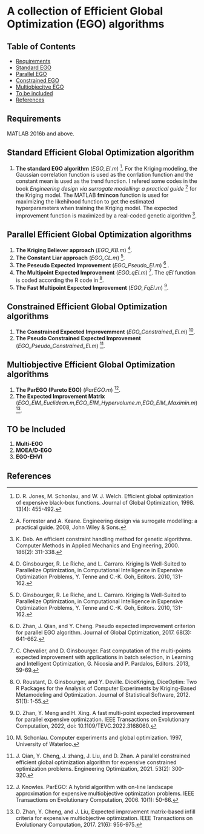 # A collection of Efficient Global Optimization (EGO) algorithms
## Table of Contents
* [Requirements](#Requirements)
* [Standard EGO](#Standard-Efficient-Global-Optimization-algorithm)
* [Parallel EGO](#Parallel-Efficient-Global-Optimization-algorithms)
* [Constrained EGO](#Constrained-Efficient-Global-Optimization-algorithms)
* [Multiobjecitve EGO](#Multiobjective-Efficient-Global-Optimization-algorithms)
* [To be included](#To-be-included)
* [References](#References)


## Requirements
MATLAB 2016b and above.

## Standard Efficient Global Optimization algorithm
1. **The standard EGO algorithm** (*EGO_EI.m*) [^1]. For the Kriging modeling, the Gaussian correlation function is used as the corrlation function and the constant mean is used as the trend function. I refered some codes in the book *Engineering design via surrogate modelling: a practical guide* [^2] for the Kriging model. The MATLAB **fmincon** function is used for maximizing the likehihood function to get the estimated hyperparameters when training the Kriging model. The expected improvement function is maximized by a real-coded genetic algorithm [^3].

## Parallel Efficient Global Optimization algorithms
1. **The Kriging Believer approach** (*EGO_KB.m*) [^4].
2. **The Constant Liar approach** (*EGO_CL.m*) [^4]. 
3. **The Peseudo Expected Improvement** (*EGO_Pseudo_EI.m*) [^5] .
4. **The Multipoint Expected Improvement** (*EGO_qEI.m*) [^6]. The *qEI* function is coded according the R code in [^7].
5. **The Fast Multipoint Expected Improvement** (*EGO_FqEI.m*) [^8].

## Constrained Efficient Global Optimization algorithms
1. **The Constrained Expected Improvemment** (*EGO_Constrained_EI.m*) [^9].
2. **The Pseudo Constrained Expected Improvement** (*EGO_Pseudo_Constrained_EI.m*) [^10].


## Multiobjective Efficient Global Optimization algorithms
1. **The ParEGO (Pareto EGO)** (*ParEGO.m*) [^11].
2. **The Expected Improvement Matrix** (*EGO_EIM_Euclidean.m*,*EGO_EIM_Hypervolume.m*,*EGO_EIM_Maximin.m*) [^12].


## TO be Included
1. **Multi-EGO**
2. **MOEA/D-EGO**
3. **EGO-EHVI**




## References
[^1]: D. R. Jones, M. Schonlau, and W. J. Welch. Efficient global optimization of expensive black-box functions. Journal of Global Optimization, 1998. 13(4): 455-492.
[^2]:  A. Forrester and A. Keane. Engineering design via surrogate modelling: a practical guide. 2008, John Wiley & Sons.
[^3]:  K. Deb. An efficient constraint handling method for genetic algorithms. Computer Methods in Applied Mechanics and Engineering, 2000. 186(2): 311-338.
[^4]:  D. Ginsbourger, R. Le Riche, and L. Carraro. Kriging Is Well-Suited to Parallelize Optimization, in Computational Intelligence in Expensive Optimization Problems, Y. Tenne and C.-K. Goh, Editors. 2010, 131-162.
[^5]:  D. Zhan, J. Qian, and Y. Cheng. Pseudo expected improvement criterion for parallel EGO algorithm. Journal of Global Optimization, 2017. 68(3):  641-662.
[^6]:  C. Chevalier, and D. Ginsbourger. Fast computation of the multi-points expected improvement with applications in batch selection, in Learning and Intelligent Optimization, G. Nicosia and P. Pardalos, Editors. 2013, 59-69.
[^7]: O. Roustant, D. Ginsbourger, and Y. Deville. DiceKriging, DiceOptim: Two R Packages for the Analysis of Computer Experiments by Kriging-Based Metamodeling and Optimization. Journal of Statistical Software, 2012. 51(1): 1-55.
[^8]: D. Zhan, Y. Meng and H. Xing. A fast multi-point expected improvement for parallel expensive optimization. IEEE Transactions on Evolutionary Computation, 2022, doi: 10.1109/TEVC.2022.3168060.
[^9]:  M. Schonlau. Computer experiments and global optimization. 1997, University of Waterloo.
[^10]: J. Qian, Y. Cheng, J. zhang, J. Liu, and D. Zhan. A parallel constrained efficient global optimization algorithm for expensive constrained optimization problems. Engineering Optimization, 2021. 53(2): 300-320.
[^11]: J. Knowles. ParEGO: A hybrid algorithm with on-line landscape approximation for expensive multiobjective optimization problems. IEEE Transactions on Evolutionary Computation, 2006. 10(1): 50-66.
[^12]: D. Zhan, Y. Cheng, and J. Liu, Expected improvement matrix-based infill criteria for expensive multiobjective optimization. IEEE Transactions on Evolutionary Computation, 2017. 21(6): 956-975.

